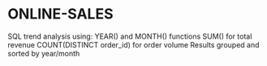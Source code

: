 # ONLINE-SALES
SQL trend analysis using:
YEAR() and MONTH() functions
SUM() for total revenue
COUNT(DISTINCT order_id) for order volume
Results grouped and sorted by year/month
